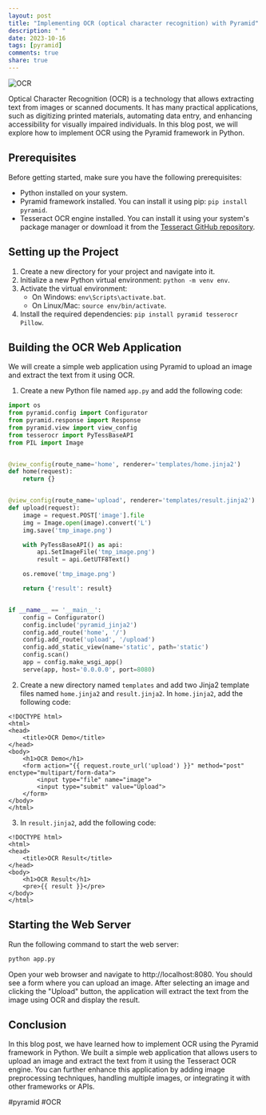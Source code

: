 ```yaml
---
layout: post
title: "Implementing OCR (optical character recognition) with Pyramid"
description: " "
date: 2023-10-16
tags: [pyramid]
comments: true
share: true
---
```


![OCR](ocr.jpg)

Optical Character Recognition (OCR) is a technology that allows extracting text from images or scanned documents. It has many practical applications, such as digitizing printed materials, automating data entry, and enhancing accessibility for visually impaired individuals. In this blog post, we will explore how to implement OCR using the Pyramid framework in Python.

## Prerequisites

Before getting started, make sure you have the following prerequisites:

- Python installed on your system.
- Pyramid framework installed. You can install it using pip: `pip install pyramid`.
- Tesseract OCR engine installed. You can install it using your system's package manager or download it from the [Tesseract GitHub repository](https://github.com/tesseract-ocr/tesseract).

## Setting up the Project

1. Create a new directory for your project and navigate into it.
2. Initialize a new Python virtual environment: `python -m venv env`.
3. Activate the virtual environment:
   - On Windows: `env\Scripts\activate.bat`.
   - On Linux/Mac: `source env/bin/activate`.
4. Install the required dependencies: `pip install pyramid tesserocr Pillow`.

## Building the OCR Web Application

We will create a simple web application using Pyramid to upload an image and extract the text from it using OCR.

1. Create a new Python file named `app.py` and add the following code:

```python
import os
from pyramid.config import Configurator
from pyramid.response import Response
from pyramid.view import view_config
from tesserocr import PyTessBaseAPI
from PIL import Image


@view_config(route_name='home', renderer='templates/home.jinja2')
def home(request):
    return {}


@view_config(route_name='upload', renderer='templates/result.jinja2')
def upload(request):
    image = request.POST['image'].file
    img = Image.open(image).convert('L')
    img.save('tmp_image.png')

    with PyTessBaseAPI() as api:
        api.SetImageFile('tmp_image.png')
        result = api.GetUTF8Text()

    os.remove('tmp_image.png')

    return {'result': result}


if __name__ == '__main__':
    config = Configurator()
    config.include('pyramid_jinja2')
    config.add_route('home', '/')
    config.add_route('upload', '/upload')
    config.add_static_view(name='static', path='static')
    config.scan()
    app = config.make_wsgi_app()
    serve(app, host='0.0.0.0', port=8080)
```

2. Create a new directory named `templates` and add two Jinja2 template files named `home.jinja2` and `result.jinja2`. In `home.jinja2`, add the following code:

```jinja2
<!DOCTYPE html>
<html>
<head>
    <title>OCR Demo</title>
</head>
<body>
    <h1>OCR Demo</h1>
    <form action="{{ request.route_url('upload') }}" method="post" enctype="multipart/form-data">
        <input type="file" name="image">
        <input type="submit" value="Upload">
    </form>
</body>
</html>
```

3. In `result.jinja2`, add the following code:

```jinja2
<!DOCTYPE html>
<html>
<head>
    <title>OCR Result</title>
</head>
<body>
    <h1>OCR Result</h1>
    <pre>{{ result }}</pre>
</body>
</html>
```

## Starting the Web Server

Run the following command to start the web server:

```bash
python app.py
```

Open your web browser and navigate to http://localhost:8080. You should see a form where you can upload an image. After selecting an image and clicking the "Upload" button, the application will extract the text from the image using OCR and display the result.

## Conclusion

In this blog post, we have learned how to implement OCR using the Pyramid framework in Python. We built a simple web application that allows users to upload an image and extract the text from it using the Tesseract OCR engine. You can further enhance this application by adding image preprocessing techniques, handling multiple images, or integrating it with other frameworks or APIs.

#pyramid #OCR